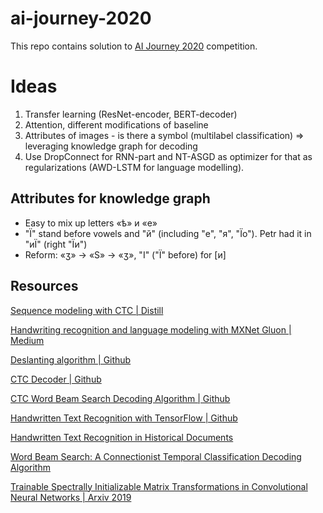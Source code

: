 # ai-journey-2020
This repo contains solution to [AI Journey 2020](https://github.com/sberbank-ai/digital_peter_aij2020/blob/master/README.en.md) competition.

# Ideas
1. Transfer learning (ResNet-encoder, BERT-decoder)
2. Attention, different modifications of baseline
3. Attributes of images - is there a symbol (multilabel classification) => leveraging knowledge graph for decoding
4. Use DropConnect for RNN-part and NT-ASGD as optimizer for that as regularizations (AWD-LSTM for language modelling).

## Attributes for knowledge graph
* Easy to mix up letters «ѣ» и «е»
* "Ї" stand before vowels and "й" (including "е", "я", "Їo"). Petr had it in "иЇ" (right "Їи")
* Reform: «ӡ» -> «Ѕ» -> «ӡ», "I" ("Ї" before) for [и]

## Resources

[Sequence modeling with CTC | Distill](https://distill.pub/2017/ctc/)

[Handwriting recognition and language modeling with MXNet Gluon | Medium](https://medium.com/apache-mxnet/handwriting-ocr-handwriting-recognition-and-language-modeling-with-mxnet-gluon-4c7165788c67)

[Deslanting algorithm | Github](https://github.com/githubharald/DeslantImg)

[CTC Decoder | Github](https://github.com/parlance/ctcdecode)

[CTC Word Beam Search Decoding Algorithm | Github](https://github.com/githubharald/CTCWordBeamSearch)

[Handwritten Text Recognition with TensorFlow | Github](https://github.com/githubharald/SimpleHTR)

[Handwritten Text Recognition in Historical Documents](https://repositum.tuwien.at/retrieve/10807)

[Word Beam Search: A Connectionist Temporal Classification Decoding Algorithm](https://repositum.tuwien.at/retrieve/1835)

[Trainable Spectrally Initializable Matrix Transformations in Convolutional Neural Networks | Arxiv 2019](https://arxiv.org/abs/1911.05045)
